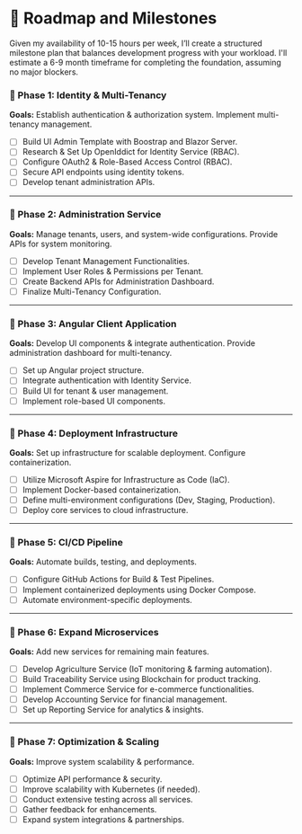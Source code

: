 # 🚀 Roadmap and Milestones

Given my availability of 10-15 hours per week, I’ll create a structured milestone plan that balances development progress with your workload. I'll estimate a 6-9 month timeframe for completing the foundation, assuming no major blockers.

### 📅 Phase 1: Identity & Multi-Tenancy
**Goals:** Establish authentication & authorization system. Implement multi-tenancy management.

- [ ] Build UI Admin Template with Boostrap and Blazor Server.
- [ ] Research & Set Up OpenIddict for Identity Service (RBAC).
- [ ] Configure OAuth2 & Role-Based Access Control (RBAC).
- [ ] Secure API endpoints using identity tokens.
- [ ] Develop tenant administration APIs.

---

### 📅 Phase 2: Administration Service
**Goals:** Manage tenants, users, and system-wide configurations. Provide APIs for system monitoring.

- [ ] Develop Tenant Management Functionalities.
- [ ] Implement User Roles & Permissions per Tenant.
- [ ] Create Backend APIs for Administration Dashboard.
- [ ] Finalize Multi-Tenancy Configuration.

---

### 📅 Phase 3: Angular Client Application
**Goals:** Develop UI components & integrate authentication. Provide administration dashboard for multi-tenancy.

- [ ] Set up Angular project structure.
- [ ] Integrate authentication with Identity Service.
- [ ] Build UI for tenant & user management.
- [ ] Implement role-based UI components.

---

### 📅 Phase 4: Deployment Infrastructure
**Goals:** Set up infrastructure for scalable deployment. Configure containerization.

- [ ] Utilize Microsoft Aspire for Infrastructure as Code (IaC).
- [ ] Implement Docker-based containerization.
- [ ] Define multi-environment configurations (Dev, Staging, Production).
- [ ] Deploy core services to cloud infrastructure.

---

### 📅 Phase 5: CI/CD Pipeline
**Goals:** Automate builds, testing, and deployments.

- [ ] Configure GitHub Actions for Build & Test Pipelines.
- [ ] Implement containerized deployments using Docker Compose.
- [ ] Automate environment-specific deployments.

---

### 📅 Phase 6: Expand Microservices
**Goals:** Add new services for remaining main features.

- [ ] Develop Agriculture Service (IoT monitoring & farming automation).
- [ ] Build Traceability Service using Blockchain for product tracking.
- [ ] Implement Commerce Service for e-commerce functionalities.
- [ ] Develop Accounting Service for financial management.
- [ ] Set up Reporting Service for analytics & insights.

---

### 📅 Phase 7: Optimization & Scaling
**Goals:** Improve system scalability & performance.

- [ ] Optimize API performance & security.
- [ ] Improve scalability with Kubernetes (if needed).
- [ ] Conduct extensive testing across all services.
- [ ] Gather feedback for enhancements.
- [ ] Expand system integrations & partnerships.
